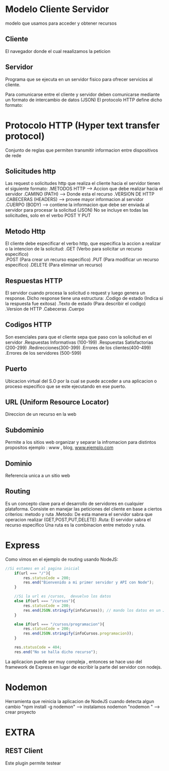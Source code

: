 # Modelo Cliente Servidor
modelo que usamos para acceder y obtener recursos 

## Cliente
El navegador donde el cual reaalizamos la peticion

## Servidor
Programa que se ejecuta en un servidor fisico para ofrecer servicios al cliente. 

Para comunicarse entre el cliente y servidor deben comunicarse mediante un formato de intercambio de datos (JSON)
El protocolo HTTP define dicho formato:

# Protocolo HTTP (Hyper text transfer protocol)
Conjunto de reglas que permiten transmitir informacion entre dispositivos de rede

## Solicitudes http
Las request o solicitudes http que realiza el cliente hacia el servidor tienen el siguiente formato:
    .METODOS HTTP --> Accion que debe realizar hacia el servidor
    .CAMINO (PATH) --> Donde esta el recurso
    .VERSION DE HTTP
    .CABECERAS (HEADERS) --> provee mayor informacion al servidor
    .CUERPO (BODY) --> contiene la informacion que debe ser enviada al servidor  para procesar la solicitud (JSON)
    No se incluye en todas las solicitudes, solo en el verbo POST Y PUT

## Metodo Http
El cliente debe especificar el verbo http, que especifica la accion a realizar o la intencion de la solicitud:
    .GET  (Verbo para solicitar un recurso especifico)  
    .POST (Para crear un recurso especifico)
    .PUT  (Para modificar un recurso especifico)
    .DELETE (Para eliminar un recurso)

## Respuestas HTTP
El servidor cuando procesa la solicitud o request y luego genera un response. Dicho response tiene una estructura:
    .Codigo de estado (Indica si la respuesta fue exitosa)
    .Texto de estado (Para describir el codigo)
    .Version de HTTP
    .Cabeceras
    .Cuerpo 

## Codigos HTTP
Son esenciales para que el cliente sepa que paso con la solicitud en el servidor
    .Respuestas Informativas (100-199)
    .Respuestas Satisfactorias (200-299)
    .Redirecciones(300-399)
    .Errores de los clientes(400-499)
    .Errores de los servidores (500-599)

## Puerto
Ubicacion virtual del S.O por la cual se puede acceder a una aplicacion o proceso especifico que se este
ejecutando en ese puerto.

## URL (Uniform Resource Locator)
Direccion de un recurso en la web

## Subdominio
Permite a los sitios web organizar y separar la infromacion para distintos propositos
  ejemplo : www , blog, 
  www.ejemplo.com

## Dominio
Referencia unica a un sitio web

## Routing
Es un concepto clave para el desarrollo de servidores en cualquier plataforma. Consiste en manejar las peticiones
del cliente en base a ciertos criterios: metodo y ruta
    .Metodo: De esta manera el servidor sabra que operacion realizar (GET,POST,PUT,DELETE)
    .Ruta: El servidor sabra el recurso especifico
Una ruta es la combinacion entre metodo y ruta.


# Express 
Como vimos en el ejemplo de routing usando NodeJS:
````js
//Si estamos en al pagina inicial
    if(url === "/"){
        res.statusCode = 200;
        res.end("Bienvenido a mi primer servidor y API con Node");
    }

    //Si la url es /cursos,  devuelvo los datos
    else if(url === "/cursos"){
        res.statusCode = 200;
        res.end(JSON.stringify(infoCursos)); // mando los datos en un JSON
    }

    else if(url === "/cursos/programacion"){
        res.statusCode = 200;
        res.end(JSON.stringify(infoCursos.programacion));
    }

    res.statusCode = 404;
    res.end("No se halla dicho recurso");
````
La aplicacion puede ser muy compleja , entonces se hace uso del framework de Express en lugar de escribir
la parte del servidor con nodejs.

# Nodemon
Herramienta que reinicia la aplicacion de NodeJS cuando detecta algun cambio
"npm install -g nodemon" --> instalamos nodemon
"nodemon <aplicacion>" --> crear proyecto

# EXTRA
## REST Client 
Este plugin permite testear 